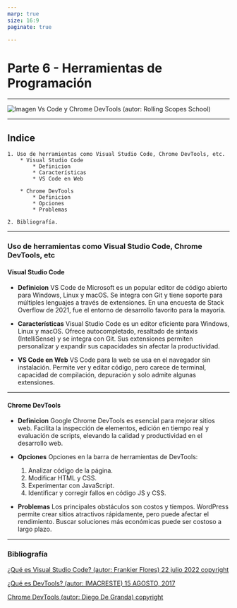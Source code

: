 ```yaml
---
marp: true
size: 16:9
paginate: true

---
```


# Parte 6 - Herramientas de Programación

---

![Imagen Vs Code y Chrome DevTools (autor: Rolling Scopes School)](https://i.ytimg.com/vi/WlQQs6Lxdtk/maxresdefault.jpg)

---

## Indice

    1. Uso de herramientas como Visual Studio Code, Chrome DevTools, etc.
        * Visual Studio Code
            * Definicion
            * Características
            * VS Code en Web

        * Chrome DevTools
            * Definicion
            * Opciones
            * Problemas

    2. Bibliografía.

---

### Uso de herramientas como Visual Studio Code, Chrome DevTools, etc

#### Visual Studio Code

* **Definicion** VS Code de Microsoft es un popular editor de código abierto para Windows, Linux y macOS. Se integra con Git y tiene soporte para múltiples lenguajes a través de extensiones. En una encuesta de Stack Overflow de 2021, fue el entorno de desarrollo favorito para la mayoría.

* **Características** Visual Studio Code es un editor eficiente para Windows, Linux y macOS. Ofrece autocompletado, resaltado de sintaxis (IntelliSense) y se integra con Git. Sus extensiones permiten personalizar y expandir sus capacidades sin afectar la productividad.

* **VS Code en Web** VS Code para la web se usa en el navegador sin instalación. Permite ver y editar código, pero carece de terminal, capacidad de compilación, depuración y solo admite algunas extensiones.

---

#### Chrome DevTools

* **Definicion** Google Chrome DevTools es esencial para mejorar sitios web. Facilita la inspección de elementos, edición en tiempo real y evaluación de scripts, elevando la calidad y productividad en el desarrollo web.

* **Opciones** Opciones en la barra de herramientas de DevTools:

    1. Analizar código de la página.
    2. Modificar HTML y CSS.
    3. Experimentar con JavaScript.
    4. Identificar y corregir fallos en código JS y CSS.

* **Problemas** Los principales obstáculos son costos y tiempos. WordPress permite crear sitios atractivos rápidamente, pero puede afectar el rendimiento. Buscar soluciones más económicas puede ser costoso a largo plazo.

---

### Bibliografía

[¿Qué es Visual Studio Code? (autor: Frankier Flores) 22 julio 2022 copyright](https://openwebinars.net/blog/que-es-visual-studio-code-y-que-ventajas-ofrece/)

[¿Qué es DevTools? (autor: IMACRESTE) 15 AGOSTO, 2017](https://imacreste.com/que-es-y-porque-usar-devtools/)

[Chrome DevTools (autor: Diego De Granda) copyright](https://platzi.com/clases/1758-html-practico/24684-chrome-dev-tools/)
